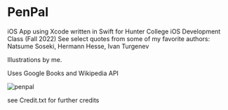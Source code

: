 # PenPal
iOS App using Xcode written in Swift for Hunter College iOS Development Class (Fall 2022)
See select quotes from some of my favorite authors: Natsume Soseki, Hermann Hesse, Ivan Turgenev

Illustrations by me.

Uses Google Books and Wikipedia API

![penpal](https://imgur.com/BFNJkq0)

see Credit.txt for further credits
